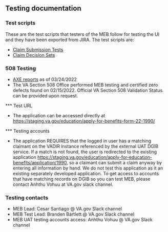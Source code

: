 ## Testing documentation

### Test scripts
These are the test scripts that testers of the MEB follow for testing the UI and they have been exported from JIRA. The test scripts are:

- [Claim Submission Tests](https://github.com/department-of-veterans-affairs/va.gov-team/blob/master/products/my-education-benefits/education-benefits-form/test-scripts/Submit-Claim-Test-Set.docx)
- [Claim Decision Sets](https://github.com/department-of-veterans-affairs/va.gov-team/blob/master/products/my-education-benefits/education-benefits-form/test-scripts/MEB-Claim-Decision-Test-Set.docx)

### 508 Testing
- [AXE reports](https://github.com/department-of-veterans-affairs/va.gov-team/blob/master/products/my-education-benefits/education-benefits-form/test-scripts/axeDt-reports.zip) as of 03/24/2022
- The VA Section 508 Office performed MEB testing and certified zero defects found on 02/15/2022. Official VA Section 508 Validation Status can be provided upon request.

*** Test URL
- The application can be accessed directly at https://staging.va.gov/education/apply-for-benefits-form-22-1990/ 

*** Testing accounts
- The application REQUIRES that the logged in user has a matching claimant on the VADIR instance referenced by the external UAT DGIB service. If a match is not found, the user is redirected to the existing application https://staging.va.gov/education/apply-for-education-benefits/application/1990, so a claimant can submit a claim anyway by entering all information by hand. We do not test this application as it an existing separately developed application. To get access to accounts that have matching records on DGIB so you can test MEB, please contact Anhthu Vohuu at VA.gov slack channel.

### Testing contacts
- MEB Lead: Cesar Santiago @ VA.gov Slack channel
- MEB Test Lead: Branden Bartlett @ VA.gov Slack channel
- MEB UAT testing accounts access: Anhthu Vohuu @ VA.gov Slack channel
